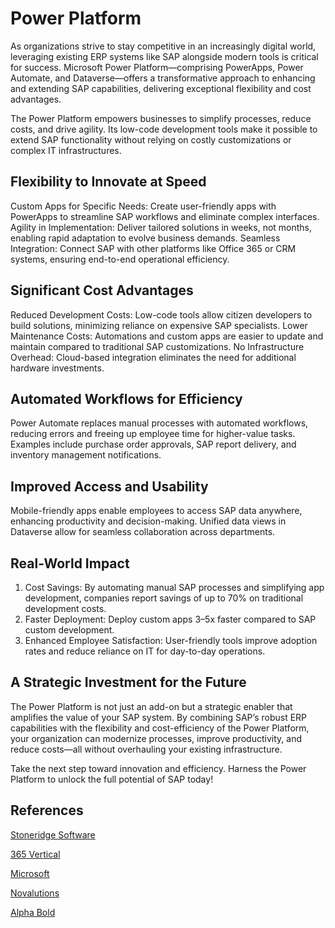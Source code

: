 # Power Platform

As organizations strive to stay competitive in an increasingly digital world,
leveraging existing ERP systems like SAP alongside modern tools is critical for
success. Microsoft Power Platform—comprising PowerApps, Power Automate, and
Dataverse—offers a transformative approach to enhancing and extending SAP
capabilities, delivering exceptional flexibility and cost advantages.

The Power Platform empowers businesses to simplify processes, reduce costs,
and drive agility. Its low-code development tools make it possible to extend SAP
functionality without relying on costly customizations or complex IT
infrastructures.

## Flexibility to Innovate at Speed

Custom Apps for Specific Needs: Create user-friendly apps with PowerApps to
streamline SAP workflows and eliminate complex interfaces.
Agility in Implementation: Deliver tailored solutions in weeks, not months,
enabling rapid adaptation to evolve business demands.
Seamless Integration: Connect SAP with other platforms like Office 365 or CRM
systems, ensuring end-to-end operational efficiency.

## Significant Cost Advantages

Reduced Development Costs: Low-code tools allow citizen developers to build
solutions, minimizing reliance on expensive SAP specialists.
Lower Maintenance Costs: Automations and custom apps are easier to update and
maintain compared to traditional SAP customizations.
No Infrastructure Overhead: Cloud-based integration eliminates the need for
additional hardware investments.

## Automated Workflows for Efficiency

Power Automate replaces manual processes with automated workflows, reducing
errors and freeing up employee time for higher-value tasks.
Examples include purchase order approvals, SAP report delivery, and inventory
management notifications.

## Improved Access and Usability

Mobile-friendly apps enable employees to access SAP data anywhere, enhancing
productivity and decision-making.
Unified data views in Dataverse allow for seamless collaboration across
departments.

## Real-World Impact

1. Cost Savings: By automating manual SAP processes and simplifying app
   development, companies report savings of up to 70% on traditional development
   costs.
2. Faster Deployment: Deploy custom apps 3–5x faster compared to SAP custom
   development.
3. Enhanced Employee Satisfaction: User-friendly tools improve adoption
   rates and reduce reliance on IT for day-to-day operations.

## A Strategic Investment for the Future

The Power Platform is not just an add-on but a strategic enabler that amplifies
the value of your SAP system. By combining SAP’s robust ERP capabilities with
the flexibility and cost-efficiency of the Power Platform, your organization can
modernize processes, improve productivity, and reduce costs—all without
overhauling your existing infrastructure.

Take the next step toward innovation and efficiency. Harness the Power Platform
to unlock the full potential of SAP today!

## References

[Stoneridge Software](https://stoneridgesoftware.com/why-you-should-choose-microsoft-power-platform-for-your-business/?utm_source=chatgpt.com)

[365 Vertical](https://www.365vertical.com/2024/04/why-microsoft-power-platform/?utm_source=chatgpt.com)

[Microsoft](https://learn.microsoft.com/en-us/power-apps/maker/data-platform/why-dataverse-overview?utm_source=chatgpt.com)

[Novalutions](https://www.novalutions.de/en/microsoft-dataverse-explains-listen-power-apps/?utm_source=chatgpt.com)

[Alpha Bold](https://www.alphabold.com/expanding-erp-systems-with-microsoft-power-apps/)